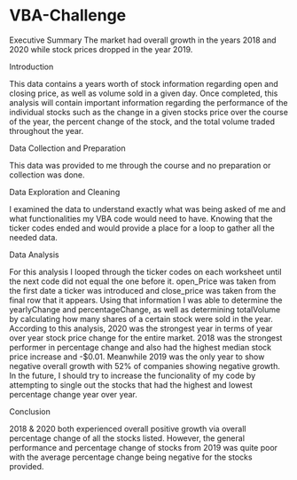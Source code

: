 # VBA-Challenge
Executive Summary
The market had overall growth in the years 2018 and 2020 while stock prices dropped in the year 2019. 

Introduction

This data contains a years worth of stock information regarding open and closing price, as well as volume sold in a given day. Once completed, this analysis will contain important information regarding the performance of the individual stocks such as the change in a given stocks price over the course of the year, the percent change of the stock, and the total volume traded throughout the year. 


Data Collection and Preparation


This data was provided to me through the course and no preparation or collection was done. 


Data Exploration and Cleaning

I examined the data to understand exactly what was being asked of me and what functionalities my VBA code would need to have. Knowing that the ticker codes ended and would provide a place for a loop to gather all the needed data.  


Data Analysis


For this analysis I looped through the ticker codes on each worksheet until the next code did not equal the one before it. open_Price was taken from the first date a ticker was introduced and close_price was taken from the final row that it appears. Using that information I was able to determine the yearlyChange and percentageChange, as well as determining totalVolume by calculating how many shares of a certain stock were sold in the year.  
According to this analysis, 2020 was the strongest year in terms of year over year stock price change for the entire market. 2018 was the strongest performer in percentage change and also had the highest median stock price increase and -$0.01. Meanwhile 2019 was the only year to show negative overall growth with 52% of companies showing negative growth. 
In the future, I should try to increase the funcionality of my code by attempting to single out the stocks that had the highest and lowest percentage change year over year.


Conclusion


2018 & 2020 both experienced overall positive growth via overall percentage change of all the stocks listed. However, the general performance and percentage change of
stocks from 2019 was quite poor with the average percentage change being negative for the stocks provided. 



